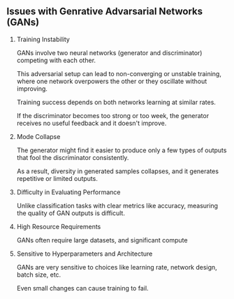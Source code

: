 ## Issues with Genrative Advarsarial Networks (GANs)


1. Training Instability

    GANs involve two neural networks (generator and discriminator) competing with each other.

    This adversarial setup can lead to non-converging or unstable training, where one network overpowers the other or they oscillate without improving.

    Training success depends on both networks learning at similar rates.

    If the discriminator becomes too strong or too week, the generator receives no useful feedback and it doesn't improve.
2. Mode Collapse

    The generator might find it easier to produce only a few types of outputs that fool the discriminator consistently.

    As a result, diversity in generated samples collapses, and it generates repetitive or limited outputs.

3. Difficulty in Evaluating Performance

    Unlike classification tasks with clear metrics like accuracy, measuring the quality of GAN outputs is difficult.

4. High Resource Requirements

    GANs often require large datasets, and significant compute

5. Sensitive to Hyperparameters and Architecture

    GANs are very sensitive to choices like learning rate, network design, batch size, etc.

    Even small changes can cause training to fail.


   
